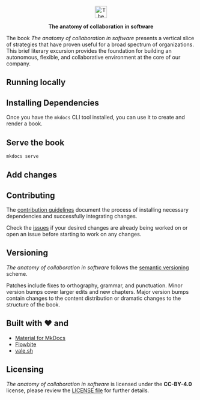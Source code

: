 <p align="center">
  <a href="https://www.the-anatomy-of-collaboration.io/">
    <img src="https://raw.githubusercontent.com/the-anatomy-of-collaboration/book/main/docs/assets/logo.png" width="32" alt="The anatomy of collaboration in software">
  </a>
</p>

<p align="center">
  <strong>
    The anatomy of collaboration in software
  </strong>
</p>

The book *The anatomy of collaboration in software* presents a vertical slice of strategies that have proven useful for a broad spectrum of organizations. This brief literary excursion provides the foundation for building an autonomous, flexible, and collaborative environment at the core of our company.

## Running locally



## Installing Dependencies

Once you have the `mkdocs` CLI tool installed, you can use it to create and render a book.

## Serve the book

```sh
mkdocs serve
```

## Add changes


## Contributing

The [contribution guidelines](CONTRIBUTING.md) document the process of installing necessary dependencies and successfully integrating changes.

Check the [issues](https://github.com/the-anatomy-of-collaboration/book/issues) if your desired changes are already being worked on or open an issue before starting to work on any changes. 

## Versioning

*The anatomy of collaboration in software* follows the [semantic versioning](http://semver.org/) scheme.

Patches include fixes to orthography, grammar, and punctuation. Minor version bumps cover larger edits and new chapters. Major version bumps contain changes to the content distribution or dramatic changes to the structure of the book.

## Built with ❤️ and

- [Material for MkDocs](https://squidfunk.github.io/mkdocs-material/)
- [Flowbite](https://flowbite.com/)
- [vale.sh](https://vale.sh/)

## Licensing

*The anatomy of collaboration in software* is licensed under the **CC-BY-4.0** license, please review the [LICENSE file](LICENSE) for further details.

